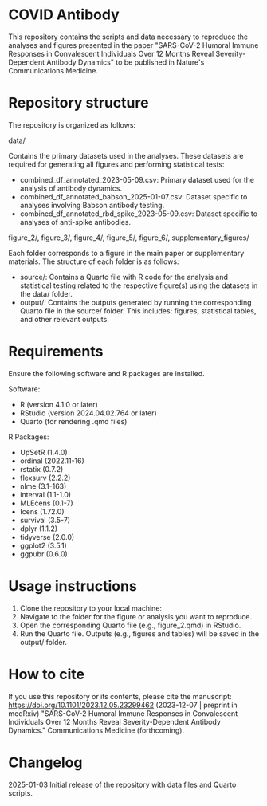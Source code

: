 # COVID Antibody

This repository contains the scripts and data necessary to reproduce the analyses and figures presented in the paper "SARS-CoV-2 Humoral Immune Responses in Convalescent Individuals Over 12 Months Reveal Severity-Dependent Antibody Dynamics" to be published in Nature's Communications Medicine.

# Repository structure
The repository is organized as follows:

data/

Contains the primary datasets used in the analyses. These datasets are required for generating all figures and performing statistical tests:
- combined_df_annotated_2023-05-09.csv: Primary dataset used for the analysis of antibody dynamics.
- combined_df_annotated_babson_2025-01-07.csv: Dataset specific to analyses involving Babson antibody testing.
- combined_df_annotated_rbd_spike_2023-05-09.csv: Dataset specific to analyses of anti-spike antibodies.

figure_2/, figure_3/, figure_4/, figure_5/, figure_6/, supplementary_figures/

Each folder corresponds to a figure in the main paper or supplementary materials. The structure of each folder is as follows:
- source/: Contains a Quarto file with R code for the analysis and statistical testing related to the respective figure(s) using the datasets in the data/ folder.
- output/: Contains the outputs generated by running the corresponding Quarto file in the source/ folder. This includes: figures, statistical tables, and other relevant outputs.

# Requirements
Ensure the following software and R packages are installed.

Software:
- R (version 4.1.0 or later)
- RStudio (version 2024.04.02.764 or later)
- Quarto (for rendering .qmd files)

R Packages:
- UpSetR (1.4.0)
- ordinal (2022.11-16)
- rstatix (0.7.2)
- flexsurv (2.2.2)
- nlme (3.1-163)
- interval (1.1-1.0)
- MLEcens (0.1-7)
- Icens (1.72.0)
- survival (3.5-7)
- dplyr (1.1.2)
- tidyverse (2.0.0)
- ggplot2 (3.5.1)
- ggpubr (0.6.0)

# Usage instructions
1. Clone the repository to your local machine:
2. Navigate to the folder for the figure or analysis you want to reproduce.
3. Open the corresponding Quarto file (e.g., figure_2.qmd) in RStudio.
4. Run the Quarto file. Outputs (e.g., figures and tables) will be saved in the output/ folder.

# How to cite
If you use this repository or its contents, please cite the manuscript:
https://doi.org/10.1101/2023.12.05.23299462 (2023-12-07 | preprint in medRxiv)
"SARS-CoV-2 Humoral Immune Responses in Convalescent Individuals Over 12 Months Reveal Severity-Dependent Antibody Dynamics." Communications Medicine (forthcoming).

# Changelog
2025-01-03 Initial release of the repository with data files and Quarto scripts.
